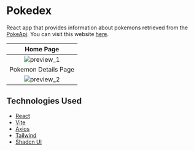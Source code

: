 # Pokedex

React app that provides information about pokemons retrieved from the [PokeApi](https://pokeapi.co/). You can visit this website [here](https://pokedex-nemaas.vercel.app/).


| Home Page |
|:--------------:|
| ![preview_1](https://github.com/NoelEmaas/pokedex/assets/90034393/30eb30ec-5158-4200-b56e-dd1e8b381d49) |
| Pokemon Details Page |
| ![preview_2](https://github.com/NoelEmaas/pokedex/assets/90034393/6fd3822a-29d8-4833-a385-a54800a6a98d) |


Technologies Used
----------
- [React](https://react.dev/)
- [Vite](https://vitejs.dev/)
- [Axios](https://axios-http.com/docs/intro)
- [Tailwind](https://tailwindcss.com/)
- [Shadcn UI](https://ui.shadcn.com/)
